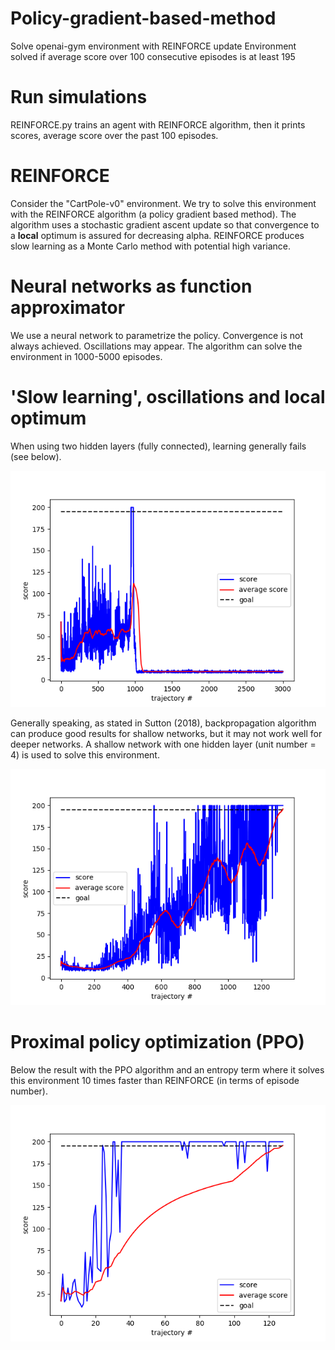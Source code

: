 # Policy-gradient-based-method
Solve openai-gym environment with REINFORCE update
Environment solved if average score over 100 consecutive episodes is at least 195

# Run simulations
REINFORCE.py trains an agent with REINFORCE algorithm, then it prints scores, average score over the past 100 episodes.

# REINFORCE
Consider the "CartPole-v0" environment. We try to solve this environment with the REINFORCE algorithm (a policy gradient based method).
The algorithm uses a stochastic gradient ascent update so that convergence to a **local** optimum is assured for decreasing alpha.
REINFORCE produces slow learning as a Monte Carlo method with potential high variance.

# Neural networks as function approximator
We use a neural network to parametrize the policy. Convergence is not always achieved. Oscillations may appear. The algorithm can solve the environment in 1000-5000 episodes.

# 'Slow learning', oscillations and local optimum
When using two hidden layers (fully connected), learning generally fails (see below).

![Local optimum](local_minimum.png)

Generally speaking, as stated in Sutton (2018), backpropagation algorithm can produce good results for shallow networks, but it may not work well for deeper networks. A shallow network with one hidden layer (unit number = 4) is used to solve this environment.

![Solved](solved_shallow_ANN.png)

# Proximal policy optimization (PPO)
Below the result with the PPO algorithm and an entropy term where it solves this environment 10 times faster than REINFORCE (in terms of episode number).

![PPO](cartpole_PPO.png)

